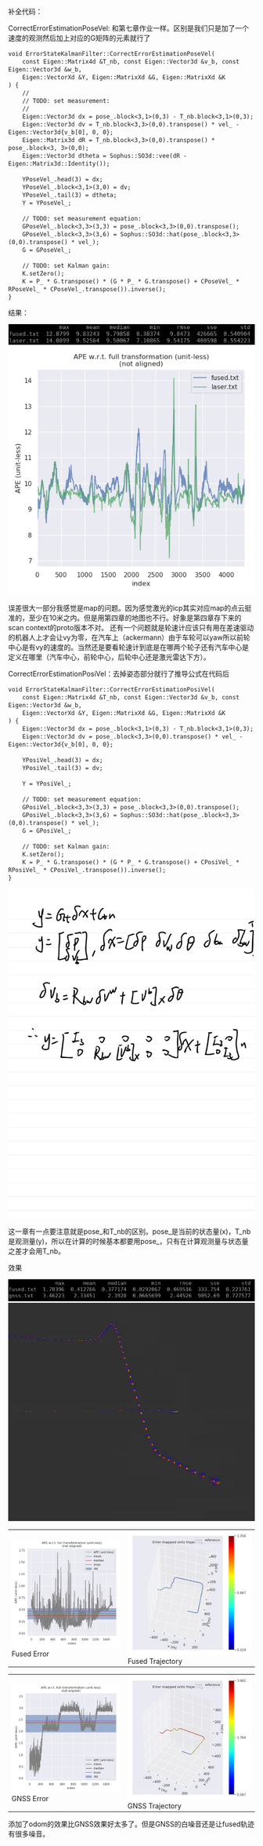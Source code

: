 补全代码：

CorrectErrorEstimationPoseVel: 和第七章作业一样。区别是我们只是加了一个速度的观测然后加上对应的G矩阵的元素就行了
```
void ErrorStateKalmanFilter::CorrectErrorEstimationPoseVel(
    const Eigen::Matrix4d &T_nb, const Eigen::Vector3d &v_b, const Eigen::Vector3d &w_b,
    Eigen::VectorXd &Y, Eigen::MatrixXd &G, Eigen::MatrixXd &K
) {
    //
    // TODO: set measurement:
    //
    Eigen::Vector3d dx = pose_.block<3,1>(0,3) - T_nb.block<3,1>(0,3);
    Eigen::Vector3d dv = T_nb.block<3,3>(0,0).transpose() * vel_ - Eigen::Vector3d{v_b[0], 0, 0};
    Eigen::Matrix3d dR = T_nb.block<3,3>(0,0).transpose() * pose_.block<3, 3>(0,0);
    Eigen::Vector3d dtheta = Sophus::SO3d::vee(dR - Eigen::Matrix3d::Identity()); 

    YPoseVel_.head(3) = dx;
    YPoseVel_.block<3,1>(3,0) = dv;
    YPoseVel_.tail(3) = dtheta;
    Y = YPoseVel_;

    // TODO: set measurement equation:
    GPoseVel_.block<3,3>(3,3) = pose_.block<3,3>(0,0).transpose();
    GPoseVel_.block<3,3>(3,6) = Sophus::SO3d::hat(pose_.block<3,3>(0,0).transpose() * vel_);
    G = GPoseVel_;

    // TODO: set Kalman gain:              
    K.setZero();
    K = P_ * G.transpose() * (G * P_ * G.transpose() + CPoseVel_ * RPoseVel_ * CPoseVel_.transpose()).inverse();
}
```

结果：

<img src="imgs/pose_vel_compare.png"/>
<img src="imgs/pose_vel_plot.png"/>


误差很大一部分我感觉是map的问题。因为感觉激光的icp其实对应map的点云挺准的，至少在10米之内。但是用第四章的地图也不行。好象是第四章存下来的scan context的proto版本不对。
还有一个问题就是轮速计应该只有用在差速驱动的机器人上才会让vy为零，在汽车上（ackermann）由于车轮可以yaw所以前轮中心是有vy的速度的。当然还是要看轮速计到底是在哪两个轮子还有汽车中心是定义在哪里（汽车中心，前轮中心，后轮中心还是激光雷达下方）。

CorrectErrorEstimationPosiVel：去掉姿态部分就行了推导公式在代码后
```
void ErrorStateKalmanFilter::CorrectErrorEstimationPosiVel(
    const Eigen::Matrix4d &T_nb, const Eigen::Vector3d &v_b, const Eigen::Vector3d &w_b,
    Eigen::VectorXd &Y, Eigen::MatrixXd &G, Eigen::MatrixXd &K
) {
    Eigen::Vector3d dx = pose_.block<3,1>(0,3) - T_nb.block<3,1>(0,3);
    Eigen::Vector3d dv = pose_.block<3,3>(0,0).transpose() * vel_ - Eigen::Vector3d{v_b[0], 0, 0};

    YPosiVel_.head(3) = dx;
    YPosiVel_.tail(3) = dv;

    Y = YPosiVel_;

    // TODO: set measurement equation:
    GPosiVel_.block<3,3>(3,3) = pose_.block<3,3>(0,0).transpose();
    GPosiVel_.block<3,3>(3,6) = Sophus::SO3d::hat(pose_.block<3,3>(0,0).transpose() * vel_);
    G = GPosiVel_;

    // TODO: set Kalman gain:              
    K.setZero();
    K = P_ * G.transpose() * (G * P_ * G.transpose() + CPosiVel_ * RPosiVel_ * CPosiVel_.transpose()).inverse();
}
```

<img src="imgs/HW 9-1.jpg "/>


这一章有一点要注意就是pose_和T_nb的区别。pose_是当前的状态量(x)，T_nb是观测量(y)，所以在计算的时候基本都要用pose_，只有在计算观测量与状态量之差才会用T_nb。

效果

<img src="imgs/posivel_comp.png "/>
<img src="imgs/rviz_posi_vel_traj.png "/>

<table>
  <td> <img src="imgs/fused_err.png "/>
  Fused Error
  </td> 
  <td> <img src="imgs/fused_traj.png"/>
  Fused Trajectory
  </td> 
</table>
<table>
  <td> <img src="imgs/gnss_err.png "/>
  GNSS Error
  </td> 
  <td> <img src="imgs/gnss_traj.png"/>
  GNSS Trajectory
  </td> 
</table>

添加了odom的效果比GNSS效果好太多了。但是GNSS的白噪音还是让fused轨迹有很多噪音。
